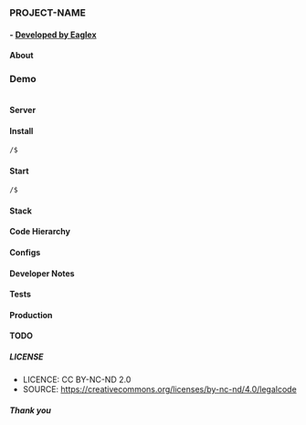 ### PROJECT-NAME
#### - [ Developed by Eaglex ](http://eaglex.net)


#### About


### Demo
```sh
```

#### Server


#### Install 

```sh
/$ 
```


#### Start

```sh
/$ 
```


#### Stack



#### Code Hierarchy



#### Configs


#### Developer Notes

#### Tests

#### Production


#### TODO

##### LICENSE
* LICENCE: CC BY-NC-ND 2.0
* SOURCE: https://creativecommons.org/licenses/by-nc-nd/4.0/legalcode


##### Thank you

